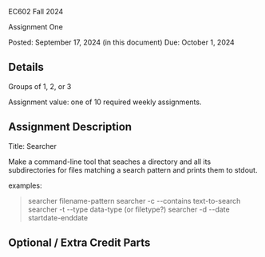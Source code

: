EC602 Fall 2024

Assignment One

Posted: September 17, 2024 (in this document)
Due: October 1, 2024



Details
-------

Groups of 1, 2, or 3

Assignment value: one of 10 required weekly assignments.


Assignment Description
----------------------

Title: Searcher

Make a command-line tool that seaches a directory and all its subdirectories for files matching a search pattern and prints them to stdout.

examples:
> searcher filename-pattern
> searcher -c --contains text-to-search
> searcher -t --type data-type (or filetype?)
> searcher -d --date startdate-enddate



Optional / Extra Credit Parts
-----------------------------


